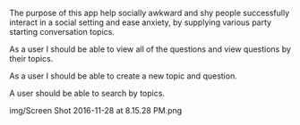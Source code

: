 The purpose of this app help socially awkward and shy people successfully interact in a social setting and ease anxiety, by supplying various party starting conversation topics.  

As a user I should be able to view all of the questions and view questions by their topics.

As a user I should be able to create a new topic and question.

A user should be able to search by topics.

img/Screen Shot 2016-11-28 at 8.15.28 PM.png
